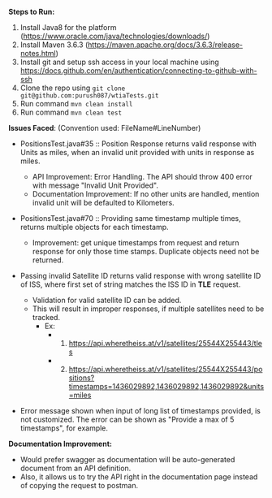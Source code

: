 **Steps to Run:**
1. Install Java8 for the platform (https://www.oracle.com/java/technologies/downloads/)
2. Install Maven 3.6.3 (https://maven.apache.org/docs/3.6.3/release-notes.html)
3. Install git and setup ssh access in your local machine using https://docs.github.com/en/authentication/connecting-to-github-with-ssh
4. Clone the repo using `git clone git@github.com:purush087/wtiaTests.git`
5. Run command `mvn clean install`
6. Run command `mvn clean test`

**Issues Faced**: (Convention used: FileName#LineNumber)
* PositionsTest.java#35 :: Position Response returns valid response with Units as miles, when an invalid unit provided with units in response as miles.
    * API Improvement: Error Handling. The API should throw 400 error with message "Invalid Unit Provided".
    * Documentation Improvement: If no other units are handled, mention invalid unit will be defaulted to Kilometers.
  
* PositionsTest.java#70 :: Providing same timestamp multiple times, returns multiple objects for each timestamp.
    * Improvement: get unique timestamps from request and return response for only those time stamps. Duplicate objects need not be returned.
  
* Passing invalid Satellite ID returns valid response with wrong satellite ID of ISS, where first set of string matches the ISS ID in **TLE** request.
    * Validation for valid satellite ID can be added.
    * This will result in improper responses, if multiple satellites need to be tracked.
        * Ex: 
          * 1. https://api.wheretheiss.at/v1/satellites/25544X255443/tles
          * 2. https://api.wheretheiss.at/v1/satellites/25544X255443/positions?timestamps=1436029892,1436029892,1436029892&units=miles

* Error message shown when input of long list of timestamps provided, is not customized. The error can be shown as "Provide a max of 5 timestamps", for example.
  

**Documentation Improvement:**

* Would prefer swagger as documentation will be auto-generated document from an API definition.
* Also, it allows us to try the API right in the documentation page instead of copying the request to postman.
